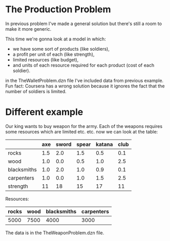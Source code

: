 # The Production Problem
In previous problem I've made a general solution but there's still a room to make it more generic.

This time we're gonna look at a model in which:
- we have some sort of products (like soldiers),
- a profit per unit of each (like strength),
- limited resources (like budget),
- and units of each resource required for each product (cost of each soldier).

in the TheWalletProblem.dzn file I've included data from previous example. Fun fact: Coursera has a wrong solution because it ignores the fact that the number of soldiers is limited.

# Different example

Our king wants to buy weapon for the army. Each of the weapons requires some resources which are limited etc. etc. now we can look at the table:

| | axe | sword | spear | katana | club |
| -- | -- | -- | -- | -- | -- |
| rocks | 1.5 | 2.0 | 1.5 | 0.5 | 0.1 |
| wood | 1.0 | 0.0 | 0.5 | 1.0 | 2.5 |
| blacksmiths | 1.0 | 2.0 | 1.0 | 0.9 | 0.1 |
| carpenters | 1.0 | 0.0 | 1.0 | 1.5 | 2.5 |
| strength | 11 | 18 | 15 | 17 | 11 |

Resources:

| rocks | wood | blacksmiths | carpenters |
| -- | -- | -- | -- |
| 5000 | 7500 | 4000 | 3000 |

The data is in the TheWeaponProblem.dzn file.
